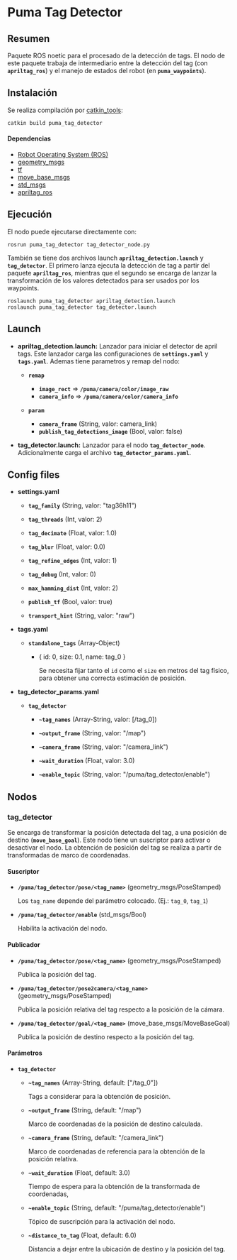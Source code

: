 # Puma Tag Detector

## Resumen

Paquete ROS noetic para el procesado de la detección de tags. El nodo de este paquete trabaja de intermediario entre la detección del tag (con **`apriltag_ros`**) y el manejo de estados del robot (en **`puma_waypoints`**).

## Instalación

Se realiza compilación por [catkin_tools](https://catkin-tools.readthedocs.io/en/latest/):

    catkin build puma_tag_detector

#### Dependencias

- [Robot Operating System (ROS)](http://wiki.ros.org)
- [geometry_msgs](http://wiki.ros.org/geometry_msgs)
- [tf](http://wiki.ros.org/tf)
- [move_base_msgs](http://wiki.ros.org/move_base_msgs)
- [std_msgs](http://wiki.ros.org/std_msgs)
- [apriltag_ros](http://wiki.ros.org/apriltag_ros)

## Ejecución

El nodo puede ejecutarse directamente con:

    rosrun puma_tag_detector tag_detector_node.py

También se tiene dos archivos launch **`apriltag_detection.launch`** y **`tag_detector`**. El primero lanza ejecuta la detección de tag a partir del paquete **`apriltag_ros`**, mientras que el segundo se encarga de lanzar la transformación de los valores detectados para ser usados por los waypoints.

    roslaunch puma_tag_detector apriltag_detection.launch
    roslaunch puma_tag_detector tag_detector.launch

## Launch

- **apriltag_detection.launch:** Lanzador para iniciar el detector de april tags. Este lanzador carga las configuraciones de **`settings.yaml`** y **`tags.yaml`**. Ademas tiene parametros y remap del nodo:

  - **`remap`**

    - **`image_rect`** ⇒ **`/puma/camera/color/image_raw`**
    - **`camera_info`** ⇒ **`/puma/camera/color/camera_info`**

  - **`param`**

    - **`camera_frame`** (String, valor: camera_link)
    - **`publish_tag_detections_image`** (Bool, valor: false)

- **tag_detector.launch:** Lanzador para el nodo **`tag_detector_node`**. Adicionalmente carga el archivo **`tag_detector_params.yaml`**.

## Config files

- **settings.yaml**

  - **`tag_family`** (String, valor: "tag36h11")

  - **`tag_threads`** (Int, valor: 2)
  - **`tag_decimate`** (Float, valor: 1.0)
  - **`tag_blur`** (Float, valor: 0.0)
  - **`tag_refine_edges`** (Int, valor: 1)
  - **`tag_debug`** (Int, valor: 0)
  - **`max_hamming_dist`** (Int, valor: 2)
  - **`publish_tf`** (Bool, valor: true)
  - **`transport_hint`** (String, valor: "raw")

- **tags.yaml**

  - **`standalone_tags`** (Array-Object)

    - { id: 0, size: 0.1, name: tag_0 }

      Se necesita fijar tanto el `id` como el `size` en metros del tag físico, para obtener una correcta estimación de posición.

- **tag_detector_params.yaml**

  - **`tag_detector`**

    - **`~tag_names`** (Array-String, valor: [/tag_0])

    - **`~output_frame`** (String, valor: "/map")
    - **`~camera_frame`** (String, valor: "/camera_link")
    - **`~wait_duration`** (Float, valor: 3.0)
    - **`~enable_topic`** (String, valor: "/puma/tag_detector/enable")

## Nodos

### tag_detector

Se encarga de transformar la posición detectada del tag, a una posición de destino (**`move_base_goal`**). Este nodo tiene un suscriptor para activar o desactivar el nodo. La obtención de posición del tag se realiza a partir de transformadas de marco de coordenadas.

#### Suscriptor

- **`/puma/tag_detector/pose/<tag_name>`** (geometry_msgs/PoseStamped)

  Los `tag_name` depende del parámetro colocado. (Ej.: `tag_0`, `tag_1`)

- **`/puma/tag_detector/enable`** (std_msgs/Bool)

  Habilita la activación del nodo.

#### Publicador

- **`/puma/tag_detector/pose/<tag_name>`** (geometry_msgs/PoseStamped)

  Publica la posición del tag.

- **`/puma/tag_detector/pose2camera/<tag_name>`** (geometry_msgs/PoseStamped)

  Publica la posición relativa del tag respecto a la posición de la cámara.

- **`/puma/tag_detector/goal/<tag_name>`** (move_base_msgs/MoveBaseGoal)

  Publica la posición de destino respecto a la posición del tag.

#### Parámetros

- **`tag_detector`**

  - **`~tag_names`** (Array-String, default: ["/tag_0"])

    Tags a considerar para la obtención de posición.

  - **`~output_frame`** (String, default: "/map")

    Marco de coordenadas de la posición de destino calculada.

  - **`~camera_frame`** (String, default: "/camera_link")

    Marco de coordenadas de referencia para la obtención de la posición relativa.

  - **`~wait_duration`** (Float, default: 3.0)

    Tiempo de espera para la obtención de la transformada de coordenadas,

  - **`~enable_topic`** (String, default: "/puma/tag_detector/enable")

    Tópico de suscripción para la activación del nodo.

  - **`~distance_to_tag`** (Float, default: 6.0)

    Distancia a dejar entre la ubicación de destino y la posición del tag.
